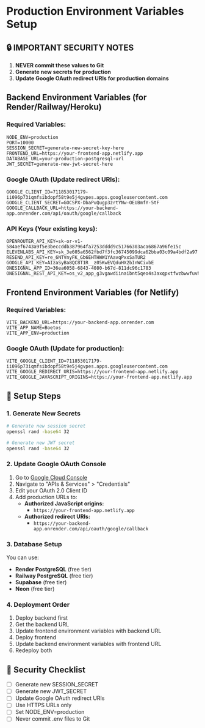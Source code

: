 # Production Environment Variables Setup

## 🔒 IMPORTANT SECURITY NOTES

1. **NEVER commit these values to Git**
2. **Generate new secrets for production**
3. **Update Google OAuth redirect URIs for production domains**

## Backend Environment Variables (for Render/Railway/Heroku)

### Required Variables:
```
NODE_ENV=production
PORT=10000
SESSION_SECRET=generate-new-secret-key-here
FRONTEND_URL=https://your-frontend-app.netlify.app
DATABASE_URL=your-production-postgresql-url
JWT_SECRET=generate-new-jwt-secret-here
```

### Google OAuth (Update redirect URIs):
```
GOOGLE_CLIENT_ID=711853017179-ii096p73iqmfsibdopf58t9e5j4gvpes.apps.googleusercontent.com
GOOGLE_CLIENT_SECRET=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
GOOGLE_CALLBACK_URL=https://your-backend-app.onrender.com/api/oauth/google/callback
```

### API Keys (Your existing keys):
```
OPENROUTER_API_KEY=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
ELEVENLABS_API_KEY=sk_3e605a6562fbd7f3fc36745099dca62bba03c09a4bdf2a97
RESEND_API_KEY=re_6NTVnyFK_Gb6EHTHWW1YAavqPxxSaTUR2
GOOGLE_API_KEY=AIzaSyBa8QC8T1R__z05KwEVQduHX2bInWCivbE
ONESIGNAL_APP_ID=36ea6058-6843-4080-b67d-811dc96c1783
ONESIGNAL_REST_API_KEY=os_v2_app_g3vgawdiinaibnt5qeo4s3axqpxtfwzbwwfuvhvdi4a76dzcp5mothtsfz3hhbee5yqlqaba4vdqivzz5biqbl3fyqnzx7oamamd5by
```

## Frontend Environment Variables (for Netlify)

### Required Variables:
```
VITE_BACKEND_URL=https://your-backend-app.onrender.com
VITE_APP_NAME=Boetos
VITE_APP_ENV=production
```

### Google OAuth (Update for production):
```
VITE_GOOGLE_CLIENT_ID=711853017179-ii096p73iqmfsibdopf58t9e5j4gvpes.apps.googleusercontent.com
VITE_GOOGLE_REDIRECT_URIS=https://your-frontend-app.netlify.app
VITE_GOOGLE_JAVASCRIPT_ORIGINS=https://your-frontend-app.netlify.app
```

## 🔧 Setup Steps

### 1. Generate New Secrets
```bash
# Generate new session secret
openssl rand -base64 32

# Generate new JWT secret
openssl rand -base64 32
```

### 2. Update Google OAuth Console
1. Go to [Google Cloud Console](https://console.cloud.google.com/)
2. Navigate to "APIs & Services" > "Credentials"
3. Edit your OAuth 2.0 Client ID
4. Add production URLs to:
   - **Authorized JavaScript origins:**
     - `https://your-frontend-app.netlify.app`
   - **Authorized redirect URIs:**
     - `https://your-backend-app.onrender.com/api/oauth/google/callback`

### 3. Database Setup
You can use:
- **Render PostgreSQL** (free tier)
- **Railway PostgreSQL** (free tier)
- **Supabase** (free tier)
- **Neon** (free tier)

### 4. Deployment Order
1. Deploy backend first
2. Get the backend URL
3. Update frontend environment variables with backend URL
4. Deploy frontend
5. Update backend environment variables with frontend URL
6. Redeploy both

## 🚨 Security Checklist

- [ ] Generate new SESSION_SECRET
- [ ] Generate new JWT_SECRET
- [ ] Update Google OAuth redirect URIs
- [ ] Use HTTPS URLs only
- [ ] Set NODE_ENV=production
- [ ] Never commit .env files to Git 